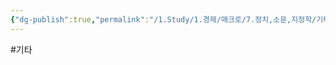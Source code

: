 ```yaml
---
{"dg-publish":true,"permalink":"/1.Study/1.경제/매크로/7.정치,소문,지정학/기타소식/","created":"2024-11-20T21:02:27.293+09:00","updated":"2025-06-03T20:07:19.869+09:00"}
---
```


#기타
